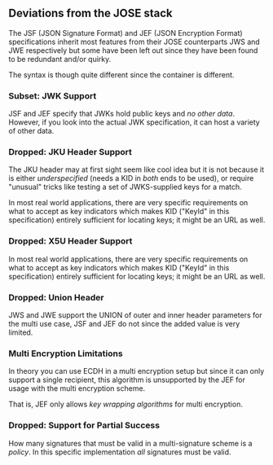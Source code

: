## Deviations from the JOSE stack
The JSF (JSON Signature Format) and JEF (JSON Encryption Format) specifications inherit most features from
their JOSE counterparts JWS and JWE respectively but some have been left out since they have
been found to be redundant and/or quirky.

The syntax is though quite different since the container is different.

### Subset: JWK Support
JSF and JEF specify that JWKs hold public keys and _no other data_.
However, if you look into the actual JWK specification, it can host a variety
of other data.

### Dropped: JKU Header Support
The JKU header may at first sight seem like cool idea but it is not because
it is either _underspecified_ (needs a KID in _both_ ends to be used),
or require "unusual" tricks like testing a set of JWKS-supplied keys for a match.

In most real world applications, there are very specific requirements on what to accept
as key indicators which makes KID ("KeyId" in this specification) entirely sufficient
for locating keys; it might be an URL as well. 

### Dropped: X5U Header Support
In most real world applications, there are very specific requirements on what to accept
as key indicators which makes KID ("KeyId" in this specification) entirely sufficient
for locating keys; it might be an URL as well. 

### Dropped: Union Header
JWS and JWE support the UNION of outer and inner header parameters for the multi use case,
JSF and JEF do not since the added value is very limited.

### Multi Encryption Limitations
In theory you can use ECDH in a multi encryption setup but since it can only
support a single recipient, this algorithm is unsupported by the JEF for
usage with the multi encryption scheme.

That is, JEF only allows _key wrapping algorithms_ for multi encryption.

### Dropped: Support for Partial Success
How many signatures that must be valid in a multi-signature scheme is a _policy_.
In this specific implementation _all_ signatures must be valid. 
